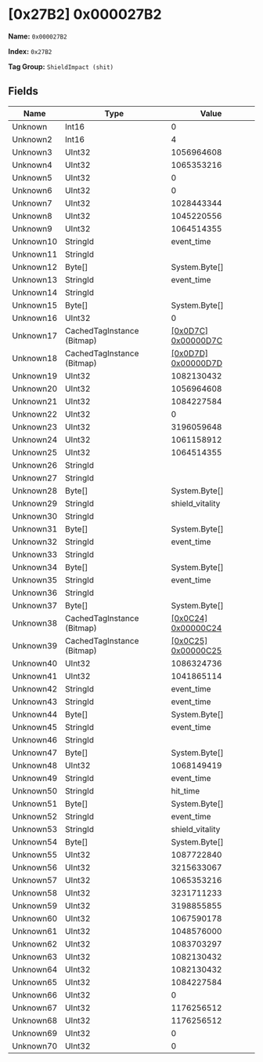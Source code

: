 # [0x27B2] 0x000027B2

**Name:** ```0x000027B2```

**Index:** ```0x27B2```

**Tag Group:** ```ShieldImpact (shit)```

## Fields

Name	| Type	| Value
---	|---	|---	|
Unknown	|Int16	|0
Unknown2	|Int16	|4
Unknown3	|UInt32	|1056964608
Unknown4	|UInt32	|1065353216
Unknown5	|UInt32	|0
Unknown6	|UInt32	|0
Unknown7	|UInt32	|1028443344
Unknown8	|UInt32	|1045220556
Unknown9	|UInt32	|1064514355
Unknown10	|StringId	|event_time
Unknown11	|StringId	|
Unknown12	|Byte[]	|System.Byte[]
Unknown13	|StringId	|event_time
Unknown14	|StringId	|
Unknown15	|Byte[]	|System.Byte[]
Unknown16	|UInt32	|0
Unknown17	|CachedTagInstance (Bitmap)	|[[0x0D7C] 0x00000D7C](../Bitmap/0D7C.md)
Unknown18	|CachedTagInstance (Bitmap)	|[[0x0D7D] 0x00000D7D](../Bitmap/0D7D.md)
Unknown19	|UInt32	|1082130432
Unknown20	|UInt32	|1056964608
Unknown21	|UInt32	|1084227584
Unknown22	|UInt32	|0
Unknown23	|UInt32	|3196059648
Unknown24	|UInt32	|1061158912
Unknown25	|UInt32	|1064514355
Unknown26	|StringId	|
Unknown27	|StringId	|
Unknown28	|Byte[]	|System.Byte[]
Unknown29	|StringId	|shield_vitality
Unknown30	|StringId	|
Unknown31	|Byte[]	|System.Byte[]
Unknown32	|StringId	|event_time
Unknown33	|StringId	|
Unknown34	|Byte[]	|System.Byte[]
Unknown35	|StringId	|event_time
Unknown36	|StringId	|
Unknown37	|Byte[]	|System.Byte[]
Unknown38	|CachedTagInstance (Bitmap)	|[[0x0C24] 0x00000C24](../Bitmap/0C24.md)
Unknown39	|CachedTagInstance (Bitmap)	|[[0x0C25] 0x00000C25](../Bitmap/0C25.md)
Unknown40	|UInt32	|1086324736
Unknown41	|UInt32	|1041865114
Unknown42	|StringId	|event_time
Unknown43	|StringId	|event_time
Unknown44	|Byte[]	|System.Byte[]
Unknown45	|StringId	|event_time
Unknown46	|StringId	|
Unknown47	|Byte[]	|System.Byte[]
Unknown48	|UInt32	|1068149419
Unknown49	|StringId	|event_time
Unknown50	|StringId	|hit_time
Unknown51	|Byte[]	|System.Byte[]
Unknown52	|StringId	|event_time
Unknown53	|StringId	|shield_vitality
Unknown54	|Byte[]	|System.Byte[]
Unknown55	|UInt32	|1087722840
Unknown56	|UInt32	|3215633067
Unknown57	|UInt32	|1065353216
Unknown58	|UInt32	|3231711233
Unknown59	|UInt32	|3198855855
Unknown60	|UInt32	|1067590178
Unknown61	|UInt32	|1048576000
Unknown62	|UInt32	|1083703297
Unknown63	|UInt32	|1082130432
Unknown64	|UInt32	|1082130432
Unknown65	|UInt32	|1084227584
Unknown66	|UInt32	|0
Unknown67	|UInt32	|1176256512
Unknown68	|UInt32	|1176256512
Unknown69	|UInt32	|0
Unknown70	|UInt32	|0


